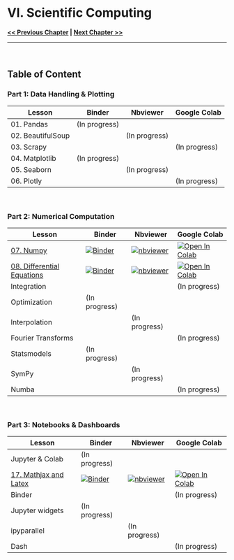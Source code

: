 # VI. Scientific Computing

**[<< Previous Chapter](../05_Python-Standard-Library)    |   [Next Chapter >>](../07_Coding-projects)**

<hr>
&nbsp;

## Table of Content


### Part 1: Data Handling & Plotting

| Lesson        | Binder        | Nbviewer      | Google Colab  |
| ------------- | ------------- | ------------- | ------------- |
| 01. Pandas        | (In progress) |               |               |
| 02. BeautifulSoup |               | (In progress) |               |
| 03. Scrapy        |               |               | (In progress) |
| 04. Matplotlib    | (In progress) |               |               |
| 05. Seaborn       |               | (In progress) |               |
| 06. Plotly        |               |               | (In progress) |

&nbsp;  

### Part 2: Numerical Computation

| Lesson                 | Binder        | Nbviewer      | Google Colab  |
| ---------------------- | ------------- | ------------- | ------------- |
| [07. Numpy](./02_Numerical-Computation/07_Numpy.ipynb)              | [![Binder](https://mybinder.org/badge_logo.svg)](https://mybinder.org/v2/gh/adrien-perello/Computer-Science-Crash-Course/main?filepath=06_Scientific-Computing%2F02_Numerical-Computation%2F07_Numpy.ipynb) | [![nbviewer](https://raw.githubusercontent.com/jupyter/design/master/logos/Badges/nbviewer_badge.svg)](https://nbviewer.jupyter.org/github/adrien-perello/Computer-Science-Crash-Course/blob/main/06_Scientific-Computing/02_Numerical-Computation/07_Numpy.ipynb) | [![Open In Colab](https://colab.research.google.com/assets/colab-badge.svg)](https://colab.research.google.com/github/adrien-perello/Computer-Science-Crash-Course/blob/main/06_Scientific-Computing/02_Numerical-Computation/07_Numpy.ipynb) |
| [08. Differential Equations](./02_Numerical-Computation/08_Differential-Equations.ipynb)              | [![Binder](https://mybinder.org/badge_logo.svg)](https://mybinder.org/v2/gh/adrien-perello/Computer-Science-Crash-Course/main?filepath=06_Scientific-Computing%2F02_Numerical-Computation%2F08_Differential-Equations.ipynb) | [![nbviewer](https://raw.githubusercontent.com/jupyter/design/master/logos/Badges/nbviewer_badge.svg)](https://nbviewer.jupyter.org/github/adrien-perello/Computer-Science-Crash-Course/blob/main/06_Scientific-Computing/02_Numerical-Computation/08_Differential-Equations.ipynb) | [![Open In Colab](https://colab.research.google.com/assets/colab-badge.svg)](https://colab.research.google.com/github/adrien-perello/Computer-Science-Crash-Course/blob/main/06_Scientific-Computing/02_Numerical-Computation/08_Differential-Equations.ipynb) |
| Integration            |               |               | (In progress) |
| Optimization           | (In progress) |               |               |
| Interpolation          |               | (In progress) |               |
| Fourier Transforms     |               |               | (In progress) |
| Statsmodels            | (In progress) |               |               |
| SymPy                  |               | (In progress) |               |
| Numba                  |               |               | (In progress) |

&nbsp;  

### Part 3: Notebooks & Dashboards

| Lesson          | Binder        | Nbviewer      | Google Colab  |
| --------------- | ------------- | ------------- | ------------- |
| Jupyter & Colab | (In progress) |               |               |
| [17. Mathjax and Latex](./03_Notebooks-and-Dashboards/17_Mathjax-and-Latex.ipynb)              | [![Binder](https://mybinder.org/badge_logo.svg)](https://mybinder.org/v2/gh/adrien-perello/Computer-Science-Crash-Course/main?filepath=06_Scientific-Computing%2F03_Notebooks-and-Dashboards%2F17_Mathjax-and-Latex.ipynb) | [![nbviewer](https://raw.githubusercontent.com/jupyter/design/master/logos/Badges/nbviewer_badge.svg)](https://nbviewer.jupyter.org/github/adrien-perello/Computer-Science-Crash-Course/blob/main/06_Scientific-Computing/03_Notebooks-and-Dashboards/17_Mathjax-and-Latex.ipynb) | [![Open In Colab](https://colab.research.google.com/assets/colab-badge.svg)](https://colab.research.google.com/github/adrien-perello/Computer-Science-Crash-Course/blob/main/06_Scientific-Computing/03_Notebooks-and-Dashboards/17_Mathjax-and-Latex.ipynb) |
| Binder          |               |               | (In progress) |
| Jupyter widgets | (In progress) |               |               |
| ipyparallel     |               | (In progress) |               |
| Dash            |               |               | (In progress) |
